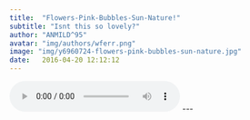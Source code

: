 ```yaml
---
title:  "Flowers-Pink-Bubbles-Sun-Nature!"
subtitle: "Isnt this so lovely?"
author: "ANMILD^95"
avatar: "img/authors/wferr.png"
image: "img/y6960724-flowers-pink-bubbles-sun-nature.jpg"
date:   2016-04-20 12:12:12
---
```


<audio width="300" height="32" preload="auto" source src="Glee - Isn't She Lovely.ogg" controls="controls" loop="loop">
</audio>
---
<html manifest="demo.appcache">
</html>

